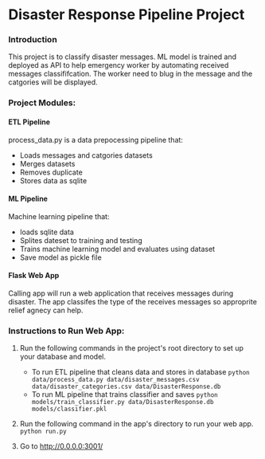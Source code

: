 # Disaster Response Pipeline Project
### Introduction

This project is to classify disaster messages. ML model is trained and deployed as API to help emergency worker by automating received messages classififcation. The worker need to blug in the message and the catgories will be displayed. 

### Project Modules:
#### ETL Pipeline
process_data.py is a data prepocessing pipeline that:
- Loads messages and catgories datasets
- Merges datasets
- Removes duplicate
- Stores data as sqlite 


#### ML Pipeline
Machine learning pipeline that:
- loads sqlite data
- Splites dateset to training and testing
- Trains machine learning model and evaluates using dataset
- Save model as pickle file


#### Flask Web App
Calling app will run a web application that receives messages during disaster. The app classifes the type of the receives messages so approprite relief agnecy can help. 

### Instructions to Run Web App:
1. Run the following commands in the project's root directory to set up your database and model.

    - To run ETL pipeline that cleans data and stores in database
        `python data/process_data.py data/disaster_messages.csv data/disaster_categories.csv data/DisasterResponse.db`
    - To run ML pipeline that trains classifier and saves
        `python models/train_classifier.py data/DisasterResponse.db models/classifier.pkl`

2. Run the following command in the app's directory to run your web app.
    `python run.py`

3. Go to http://0.0.0.0:3001/
